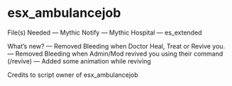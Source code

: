 # esx_ambulancejob

File(s) Needed
— Mythic Notify
— Mythic Hospital
— es_extended

What’s new?
— Removed Bleeding when Doctor Heal, Treat or Revive you.
— Removed Bleeding when Admin/Mod revived you using their command (/revive)
— Added some animation while reviving

Credits to script owner of esx_ambulancejob 
